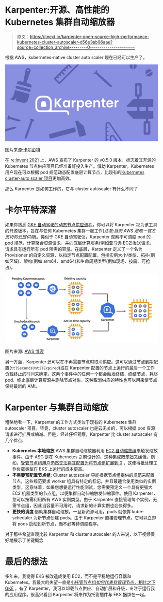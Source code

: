 # Karpenter:开源、高性能的 Kubernetes 集群自动缩放器

> 原文：<https://itnext.io/karpenter-open-source-high-performance-kubernetes-cluster-autoscaler-d56e3ab06aae?source=collection_archive---------0----------------------->

根据 AWS，kubernetes-native cluster auto scaler 现在已经可以生产了。

![](img/02622ca41e39e8f52c3ea6ec44ff65fc.png)

图片来源:[卡尔彭特](https://github.com/aws/karpenter)

在 [re:Invent 2021](https://aws.amazon.com/blogs/aws/top-announcements-of-aws-reinvent-2021/) 上，AWS 宣布了 Karpenter 的 v0.5.0 版本，标志着其开源的 Kubernetes 节点供应项目已经准备好投入生产。借助 Karpenter，Kubernetes 用户现在可以根据 pod 规范动态配置底层计算节点，比现有的[Kubernetes cluster-auto scaler 项目](https://github.com/kubernetes/autoscaler/tree/master/cluster-autoscaler)更加高效。

那么 Karpenter 是如何工作的，它与 cluster autoscaler 有什么不同？

# 卡尔平特深潜

如果你熟悉 [GKE 自动驾驶的动态节点供应流程](https://cloud.google.com/kubernetes-engine/docs/concepts/autopilot-overview)，你可以将 Karpenter 视为该工具的开源版本，旨在与任何 Kubernetes 集群一起工作(*注意:目前 AWS 是唯一官方支持的云提供商*)。类似于 GKE 自动驾驶仪，Karpenter 观察不可调度 pod 的 pod 规范，计算聚合资源请求，并向底层计算服务(例如亚马逊 EC2)发送请求，请求具有运行所有 pod 所需的容量。在底层，Karpenter 定义了一个名为 Provisioner 的自定义资源，以指定节点配置配置，包括实例大小/类型、拓扑(例如区域)、架构(例如 arm64、amd64)和生命周期类型(例如现场、按需、可抢占)。

![](img/ca45e9fcd57b16811efc490b7f520d2e.png)

图片来源: [AWS 博客](https://aws.amazon.com/blogs/aws/introducing-karpenter-an-open-source-high-performance-kubernetes-cluster-autoscaler/)

另一方面，Karpenter 还可以在不再需要节点时取消供应。这可以通过节点到期配置(`ttlSecondsUntilExpired`)或在 Karpenter 配置的节点上运行的最后一个工作负载终止的时间来确定。这两个事件中的任何一个都会触发终结，终结节点、耗尽 pod、终止底层计算资源并删除节点对象。这种取消供应的特性也可以用来使节点保持最新的 AMI。

# Karpenter 与集群自动缩放

粗略地看一下，Karpenter 的工作方式类似于现有的 Kubernetes 集群 autoscaler 项目。毕竟，cluster autoscaler 也是云无关的，可以根据 pod 资源请求进行扩展或缩减。但是，经过仔细观察，Karpenter 比 cluster autoscaler 有几个优点:

*   **Kubernetes 本地缩放**:AWS 集群自动缩放器利用 [EC2 自动缩放组](https://docs.aws.amazon.com/autoscaling/ec2/userguide/AutoScalingGroup.html)来触发缩放事件。由于 ASG 是在 Kubernetes 之前设计的，这种集成既笨拙又缓慢。例如，[受管节点组用户仍然无法将其配置为将节点组扩展到 0](https://github.com/aws/containers-roadmap/issues/724) ，这使得批处理工作负载类型在 EKS 上运行的成本更高。
*   **不需要预配置节点组:** Cluster autoscaler 只能根据节点组提供的规范来配置节点，这些规范要求 worker 组具有特定的标记，并且最适合使用类似的实例类型。这意味着，如果您想要运行性能测试，您需要预定义一个具有更强大 EC2 机器类型的节点组，以便集群自动伸缩触发伸缩事件。使用 Karpenter，您可以按需利用所有 AWS 实例类型。由于 Karpenter 直接管理每个实例，无需节点组，因此当容量不可用时，请求新的计算实例也会快得多。
*   **更快的调度**:借助集群自动缩放，一旦新资源可用，pods 就依靠 kube-scheduler 为新节点创建 pods。由于 Karpenter 直接管理节点，它可以立即将 pods 启动到新节点，而不必等待调度程序。

对于那些希望直观比较 Karpenter 和 cluster autoscaler 的人来说，以下视频很好地展示了关键概念:

# 最后的想法

多年来，我觉得 EKS 被改造成使用 EC2，而不是平稳地运行容器和 Kubernetes。我最大的失望一直是[小托管节点组*如何代表我管理*节点，相比之下 GKE](https://medium.com/geekculture/state-of-managed-kubernetes-2021-43e8a4ca0207) 。有了 Karpenter，我可以卸载节点供应、自动扩展和升级，专注于运行我的应用程序。很高兴看到 Karpenter 将来作为托管插件与 EKS 捆绑在一起。
